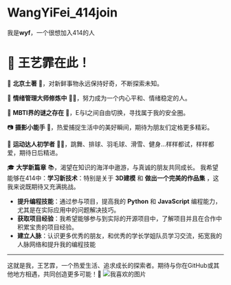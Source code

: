 # WangYiFei_414join
我是**wyf**，一个很想加入414的人
# 👋 王艺霏在此！

🌟 **北京土著** 🌈，对新鲜事物永远保持好奇，不断探索未知。

🌱 **情绪管理大师修炼中** 🧘‍♀️，努力成为一个内心平和、情绪稳定的人。

👥 **MBTI界的谜之存在** 🤔，E与I之间自由切换，寻找属于我的安全圈。

📷 **摄影小能手** 🎨，热爱捕捉生活中的美好瞬间，期待为朋友们定格更多精彩。

💪 **运动达人初学者** 🏃‍♀️，跳舞、排球、羽毛球、滑雪、健身…样样都试，样样都爱，期待日后精进。

🎓 **大学新篇章** 📚，渴望在知识的海洋中遨游，与真诚的朋友共同成长。
我希望能够在414中：**学习新技术**：特别是关于 **3D建模** 和 **做出一个完美的作品集** ，这我来说既期待又充满挑战。
- **提升编程技能**：通过参与项目，提高我的 **Python** 和 **JavaScript** 编程能力，尤其是在实际应用中的问题解决技巧。
- **获取项目经验**：我希望能够参与到实际的开源项目中，了解项目并且在合作中积累宝贵的项目经验。
- **建立人脉**：认识更多优秀的朋友，和优秀的学长学姐队员学习交流，拓宽我的人脉网络和提升我的编程技能

---

这就是我，王艺霏，一个热爱生活、追求成长的探索者。期待与你在GitHub或其他地方相遇，共同创造更多可能！🚀
![我喜欢的图片](https://IMG_1058.HEIC.JPG)
